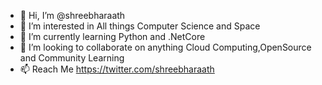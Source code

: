 - 👋 Hi, I’m @shreebharaath
- 👀 I’m interested in All things Computer Science and Space
- 🌱 I’m currently learning Python and .NetCore
- 💞️ I’m looking to collaborate on anything Cloud Computing,OpenSource and Community Learning 
- 📫 Reach Me https://twitter.com/shreebharaath

<!---
shreebharaath/shreebharaath is a ✨ special ✨ repository because its `README.md` (this file) appears on your GitHub profile.
You can click the Preview link to take a look at your changes.
--->
